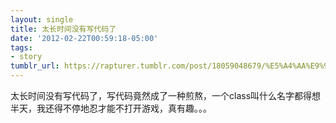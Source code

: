 ```yaml
---
layout: single
title: 太长时间没有写代码了
date: '2012-02-22T00:59:18-05:00'
tags:
- story
tumblr_url: https://rapturer.tumblr.com/post/18059048679/%E5%A4%AA%E9%95%BF%E6%97%B6%E9%97%B4%E6%B2%A1%E6%9C%89%E5%86%99%E4%BB%A3%E7%A0%81%E4%BA%86
---
```

太长时间没有写代码了，写代码竟然成了一种煎熬，一个class叫什么名字都得想半天，我还得不停地忍才能不打开游戏，真有趣。。。

